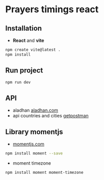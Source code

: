 # Prayers timings react

## Installation  
- **React** and **vite**
```bash
npm create vite@latest .
npm install
```

## Run project
```bash
npm run dev
```

## API
- aladhan
[aladhan.com](https://aladhan.com/)
- api countries and cities
[getpostman](https://documenter.getpostman.com/view/1134062/T1LJjU52)


## Library momentjs 

- [momentjs.com](https://momentjs.com/)

```bash
npm install moment --save 
```
- moment timezone
```bash
npm install moment moment-timezone
```